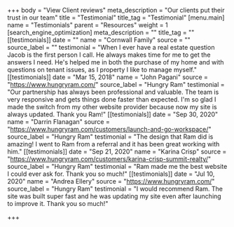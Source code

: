 +++
body = "View Client reviews"
meta_description = "Our clients put their trust in our team"
title = "Testimonial"
title_tag = "Testimonial"
[menu.main]
name = "Testimonials"
parent = "Resources"
weight = 1
[search_engine_optimization]
meta_description = ""
title_tag = ""
[[testimonials]]
date = ""
name = "Cornwall Family"
source = ""
source_label = ""
testimonial = "When I ever have a real estate question Jacob is the first person I call. He always makes time for me to get the answers I need. He's helped me in both the purchase of my home and with questions on tenant issues, as I property I like to manage myself."
[[testimonials]]
date = "Mar 15, 2018"
name = "John Pagani"
source = "https://www.hungryram.com/"
source_label = "Hungry Ram"
testimonial = "Our partnership has always been professional and valuable. The team is very responsive and gets things done faster than expected. I'm so glad I made the switch from my other website provider because now my site is always updated. Thank you Ram!"
[[testimonials]]
date = "Sep 30, 2020"
name = "Darrin Flanagan"
source = "https://www.hungryram.com/customers/launch-and-go-workspace/"
source_label = "Hungry Ram"
testimonial = "The design that Ram did is amazing! I went to Ram from a referral and it has been great working with him."
[[testimonials]]
date = "Sep 21, 2020"
name = "Karina Crisp"
source = "https://www.hungryram.com/customers/karina-crisp-summit-realty/"
source_label = "Hungry Ram"
testimonial = "Ram made me the best website I could ever ask for. Thank you so much!"
[[testimonials]]
date = "Jul 10, 2020"
name = "Andrea Ellery"
source = "https://www.hungryram.com/"
source_label = "Hungry Ram"
testimonial = "I would recommend Ram. The site was built super fast and he was updating my site even after launching to improve it. Thank you so much!"

+++
